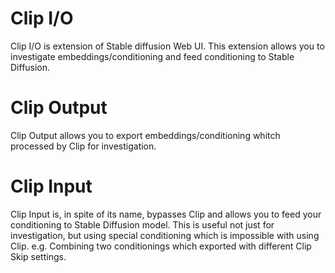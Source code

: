 # Clip I/O
Clip I/O is extension of Stable diffusion Web UI.
This extension allows you to investigate embeddings/conditioning and feed conditioning to Stable Diffusion.
# Clip Output
Clip Output allows you to export embeddings/conditioning whitch processed by Clip for investigation.
# Clip Input
Clip Input is, in spite of its name, bypasses Clip and allows you to feed your conditioning to Stable Diffusion model.
This is useful not just for investigation, but using special conditioning which is impossible with using Clip.
e.g. Combining two conditionings which exported with different Clip Skip settings.